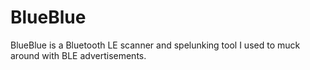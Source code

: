# BlueBlue

BlueBlue is a Bluetooth LE scanner and spelunking tool I used to muck around with BLE advertisements. 
